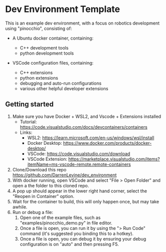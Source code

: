 # Dev Environment Template

This is an example dev environment, with a focus on robotics development using "pinocchio", consisting of:

* A Ubuntu docker container, containing:
  * C++ development tools
  * python development tools

* VSCode configuration files, containing:
  * C++ extensions
  * python extensions
  * debugging and auto-run configurations
  * various other helpful developer extensions

## Getting started

1. Make sure you have Docker + WSL2, and Vscode + Extensions installed
    * Tutorial: <https://code.visualstudio.com/docs/devcontainers/containers>
    * Links:
        * WSL2: <https://learn.microsoft.com/en-us/windows/wsl/install>
        * Docker Desktop: <https://www.docker.com/products/docker-desktop/>
        * VSCode: <https://code.visualstudio.com/download>
        * VSCode Extension: <https://marketplace.visualstudio.com/items?itemName=ms-vscode-remote.remote-containers>
2. Clone/Download this repo <https://github.com/DarrenLevine/dev_environment>
3. With docker running, open VSCode and select "File > Open Folder" and open a the folder to this cloned repo.
4. A pop up should appear in the lower right hand corner, select the "Reopen in Container" option.
5. Wait for the container to build, this will only happen once, but may take awhile.
6. Run or debug a file:
    1. Open one of the example files, such as "examples/pinocchio_demo.py" in file editor.
    2. Once a file is open, you can run it by using the "> Run Code" command (it's suggested you binding this to a hotkey).
    3. Once a file is open, you can debug it by ensuring your debug configuration is on "auto" and then pressing F5.

